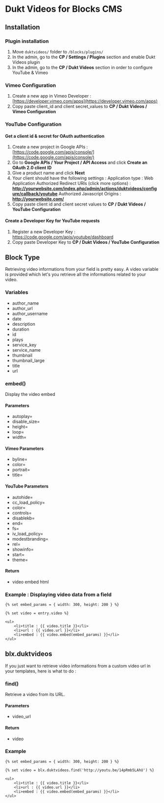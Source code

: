 # Dukt Videos for Blocks CMS

## Installation

### Plugin installation

1. Move `duktvideos/` folder to `/blocks/plugins/`
2. In the admin, go to the **CP / Settings / Plugins** section and enable Dukt Videos plugin
3. In the admin, go to the **CP / Dukt Videos** section in order to configure YouTube & Vimeo

### Vimeo Configuration

1. Create a new app in Vimeo Developer : [https://developer.vimeo.com/apps](https://developer.vimeo.com/apps)
2. Copy paste client_id and client secret_values to **CP / Dukt Videos / Vimeo Configuration**

### YouTube Configuration

#### Get a client id & secret for OAuth authentication

1. Create a new project in Google APIs : [https://code.google.com/apis/console/](https://code.google.com/apis/console/)
2. Go to **Google APIs / Your Project / API Access** and click **Create an OAuth 2.0 client ID**
3. Give a product name and click **Next**
4. Your client should have the following settings :
	Application type : Web Application
	Authorized Redirect URIs (click more options) : **http://yourwebsite.com/index.php/admin/actions/duktvideos/configure/callback/youtube**
	Authorized Javascript Origins : **http://yourwebsite.com/**
5. Copy paste client id and client secret values to **CP / Dukt Videos / YouTube Configuration**

#### Create a Developer Key for YouTube requests

1. Register a new Developer Key : https://code.google.com/apis/youtube/dashboard
2. Copy paste Developer Key to **CP / Dukt Videos / YouTube Configuration**

## Block Type

Retrieving video informations from your field is pretty easy. A video variable is provided which let's you retrieve all the informations related to your video.


### Variables

- author_name
- author_url
- author_username
- date
- description
- duration
- id
- plays
- service_key
- service_name
- thumbnail
- thumbnail_large
- title
- url

### embed()

Display the video embed

#### Parameters

- autoplay=
- disable_size=
- height=
- loop=
- width=

#### Vimeo Parameters

- byline=
- color=
- portrait=
- title=

#### YouTube Parameters
- autohide=
- cc_load_policy=
- color=
- controls=
- disablekb=
- end=
- fs=
- iv_load_policy=
- modestbranding=
- rel=
- showinfo=
- start=
- theme=

#### Return

- video embed html


### Example : Displaying video data from a field

	{% set embed_params = { width: 300, height: 200 } %}
	
	{% set video = entry.video %}
	
	<ul>
		<li>title : {{ video.title }}</li>
		<li>url : {{ video.url }}</li>
		<li>embed : {{ video.embed(embed_params) }}</li>
	</ul>


## blx.duktvideos

If you just want to retrieve video informations from a custom video url in your templates, here is what to do :

### find()

Retrieve a video from its URL.

#### Parameters

- video_url

#### Return

- video

### Example

	{% set embed_params = { width: 300, height: 200 } %}

	{% set video = blx.duktvideos.find('http://youtu.be/14pRmb5LAhU') %}
	
	<ul>
		<li>title : {{ video.title }}</li>
		<li>url : {{ video.url }}</li>
		<li>embed : {{ video.embed(embed_params) }}</li>
	</ul>


